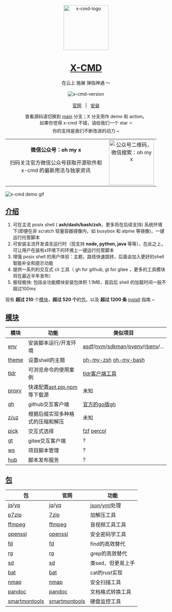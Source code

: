 <p align="center">
    <a target="_blank" href="https://cn.x-cmd.com">
        <img src="https://foruda.gitee.com/images/1676141778442772704/6846937e_9641432.png" alt="x-cmd-logo" width="140" hight="140">
    </a>
</p>

<h1 align="center"><a target="_blank" href="https://cn.x-cmd.com">X-CMD</a></h1>

<p align="center">在云上 施展 弹指神通 ～</p>

<p align="center">
  <a target="_blank" href="https://cn.x-cmd.com">
    <img style="display:inline-block;margin:0.2em;" alt="x-cmd-version" src="https://img.shields.io/github/v/release/x-cmd/x-cmd?label=beta&labelColor=107fbc">
  </a>
</p>

<p align="center">
  <a target="_blank" href="https://cn.x-cmd.com">官网</a>
  &nbsp; | &nbsp;
  <a href="https://cn.x-cmd.com/">安装</a>
</p>

<p align="center">
查看<bold>源码</bold>请切换到 <a href="https://github.com/x-cmd/x-cmd/tree/main/mod">main</a> 分支；X 分支用作 demo 和 action。
<br>
如果你觉得 x-cmd 不错，请给我们一个 star ⭐
<br>
你的支持是我们不断改进的动力 ~
</p>

<table align="center">
    <tr>
        <td align="center" width="300px">
            <b>微信公众号：oh my x</b>
            <p>
            扫码关注官方微信公众号获取开源软件和 x-cmd 的最新用法与独家资讯
            </p>
        </td>
        <td align="center" >
            <img align="center" src="https://foruda.gitee.com/images/1715696069230260264/d8037bf6_9641432.png" alt="公众号二维码，微信搜索：oh my x" height="140">
        </td>
    </tr>
</table>

![x-cmd demo gif](https://foruda.gitee.com/images/1718078629588146457/5d067d31_9641432.gif)


## [介绍](https://x-cmd.com)

1. 可在主流 posix shell ( **ash/dash/bash/zsh**，更多将在后续支持) 系统环境下(即便在非 scratch 轻量容器镜像内，如 busybox 和 alpine 等镜像)，一键运行托管脚本
2. 可安装主流开发语言运行时（现支持 **node, python, java** 等等），在此之上，可让用户在装有x环境下的环境上一键运行托管脚本
3. 增强 posix shell 的用户体验：主题，路径快速跳转，后面会加入更好的shell智能补全和提示功能
4. 提供一系列的交互式 cli 工具（ gh for github, gt for gitee ，更多的工具模块将在最近半年发布）
5. 极轻极快: 包括全功能模块安装包体积 1.1MB，首启后 shell 的加载时间一般不超过100ms

现有 **超过 210** 个[模块](https://x-cmd.com/mod)，**超过 520 个**的[包](https://x-cmd.com/pkg)，以及 **超过 1200 条** [install](https://www.x-cmd.com/install/) 指南 ~

## [模块](https://x-cmd.com/mod/)

| 模块 | 功能 | 类似项目 |
| --- | --- | --- |
| [env](https://cn.x-cmd.com/mod/env) | 安装脚本运行/开发环境  | [asdf](https://asdf-vm.com/)/[nvm](https://github.com/nvm-sh/nvm)/[sdkman](https://sdkman.io/)/[pyenv](https://github.com/pyenv/pyenv)/[rbenv](https://github.com/rbenv/rbenv)/... |
| [theme](https://cn.x-cmd.com/mod/theme) | 设置shell的主题  | [oh-my-zsh](https://ohmyz.sh/) [oh-my-bash](https://ohmybash.nntoan.com/) |
| [tldr](https://cn.x-cmd.com/mod/tldr) | 可浏览命令的使用案例  | [tldr客户端工具](https://github.com/tldr-pages/tldr) |
| [proxy](https://cn.x-cmd.com/mod/proxy) | 快速配置[apt](https://pkgs.org/download/apt),[pip](https://pypi.org/project/pip/),[npm](https://www.npmjs.com/)等下载源 | 未知 |
| [gh](https://cn.x-cmd.com/mod/gh) | github交互客户端  | [官方的go版gh](https://cli.github.com/) |
| [z/uz](https://cn.x-cmd.com/mod/zuz) | 根据后缀实现多种格式的压缩和解压  | 未知 |
| [pick](https://cn.x-cmd.com/mod/pick) | 交互式选择 | [fzf]() [percol](https://github.com/mooz/percol) |
| [gt](https://cn.x-cmd.com/mod/gt) | gitee交互客户端 | ? |
| [ws](https://cn.x-cmd.com/mod/ws) | 项目脚本管理 | ? |
| [hub](https://cn.x-cmd.com/mod/hub) | 脚本发布服务 | ? |

## [包](https://x-cmd.com/pkg/)

| 包 | 官网 | 功能 |
| -- | -- | -- |
| [jq](https://cn.x-cmd.com/pkg/jq)/[yq](https://cn.x-cmd.com/pkg/yq) | [jq](https://stedolan.github.io/jq/)/[yq](https://github.com/mikefarah/yq) | [json](https://www.json.org/json-en.html)/[yml](https://yaml.org/)处理 |
| [p7zip](https://cn.x-cmd.com/pkg/7za) | [7zip](https://www.7-zip.org) | 加解压工具 |
| [ffmpeg](https://cn.x-cmd.com/pkg/ffmpeg) | [ffmpeg](https://ffmpeg.org/) | 音视频工具工具 |
| [openssl](https://cn.x-cmd.com/pkg/openssl) | [openssl](https://www.openssl.org/) | 安全密码学工具 |
| [fd](https://cn.x-cmd.com/pkg/fd) | [fd](https://github.com/sharkdp/fd) | find的高效替代 |
| [rg](https://cn.x-cmd.com/pkg/rg) | [rg](https://github.com/BurntSushi/ripgrep) | grep的高效替代 |
| [sd](https://cn.x-cmd.com/pkg/sd) | [sd](https://github.com/chmln/sd) | 类sed，但更易上手 |
| [bat](https://cn.x-cmd.com/pkg/bat) | [bat](https://github.com/sharkdp/bat) | cat的rust实现 |
| [nmap](https://cn.x-cmd.com/pkg/nmap) | [nmap](https://nmap.org/) | 安全扫描工具 |
| [pandoc](https://cn.x-cmd.com/pkg/pandoc) | [pandoc](https://pandoc.org/) | 文档格式转换工具 |
| [smartmontools](https://cn.x-cmd.com/pkg/smartctl) | [smartmontools](https://www.smartmontools.org/) | 硬盘监控工具 |
